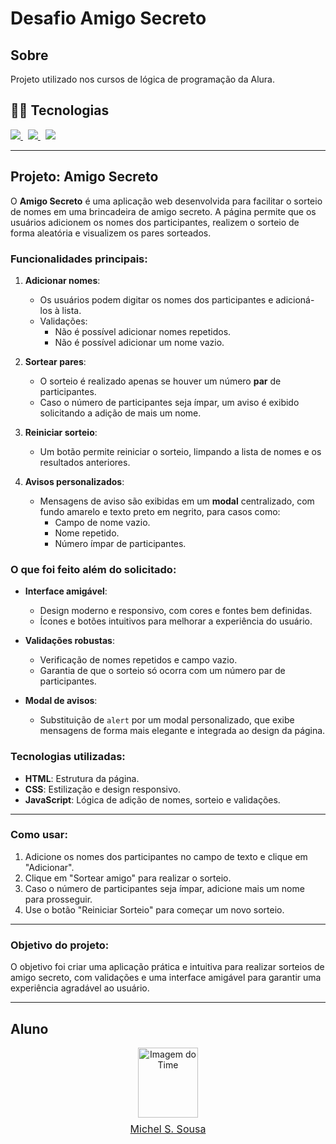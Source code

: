 # Desafio Amigo Secreto

## Sobre
Projeto utilizado nos cursos de lógica de programação da Alura.

## 🚀🚀 Tecnologias
<div>
  <a href="https://github.com/michelssousa5/Desafio-Amigo-Secreto/blob/main/index.html" target="_blank">
    <img src="https://img.shields.io/badge/HTML-239120?style=for-the-badge&logo=html5&logoColor=white">
  </a>&nbsp;
  <a href="https://github.com/michelssousa5/Desafio-Amigo-Secreto/blob/main/style.css" target="_blank">
    <img src="https://img.shields.io/badge/CSS-239120?&style=for-the-badge&logo=css3&logoColor=white">
  </a>&nbsp;
  <a href="https://github.com/michelssousa5/Desafio-Amigo-Secreto/blob/main/app.js" target="_blank">
    <img src="https://img.shields.io/badge/JavaScript-F7DF1E?style=for-the-badge&logo=javascript&logoColor=black">
  </a>
</div>

---

## Projeto: Amigo Secreto

O **Amigo Secreto** é uma aplicação web desenvolvida para facilitar o sorteio de nomes em uma brincadeira de amigo secreto. A página permite que os usuários adicionem os nomes dos participantes, realizem o sorteio de forma aleatória e visualizem os pares sorteados.

### Funcionalidades principais:

1. **Adicionar nomes**:
   - Os usuários podem digitar os nomes dos participantes e adicioná-los à lista.
   - Validações:
     - Não é possível adicionar nomes repetidos.
     - Não é possível adicionar um nome vazio.

2. **Sortear pares**:
   - O sorteio é realizado apenas se houver um número **par** de participantes.
   - Caso o número de participantes seja ímpar, um aviso é exibido solicitando a adição de mais um nome.

3. **Reiniciar sorteio**:
   - Um botão permite reiniciar o sorteio, limpando a lista de nomes e os resultados anteriores.

4. **Avisos personalizados**:
   - Mensagens de aviso são exibidas em um **modal** centralizado, com fundo amarelo e texto preto em negrito, para casos como:
     - Campo de nome vazio.
     - Nome repetido.
     - Número ímpar de participantes.

### O que foi feito além do solicitado:
- **Interface amigável**:
  - Design moderno e responsivo, com cores e fontes bem definidas.
  - Ícones e botões intuitivos para melhorar a experiência do usuário.

- **Validações robustas**:
  - Verificação de nomes repetidos e campo vazio.
  - Garantia de que o sorteio só ocorra com um número par de participantes.

- **Modal de avisos**:
  - Substituição de `alert` por um modal personalizado, que exibe mensagens de forma mais elegante e integrada ao design da página.

### Tecnologias utilizadas:
- **HTML**: Estrutura da página.
- **CSS**: Estilização e design responsivo.
- **JavaScript**: Lógica de adição de nomes, sorteio e validações.

---

### Como usar:
1. Adicione os nomes dos participantes no campo de texto e clique em "Adicionar".
2. Clique em "Sortear amigo" para realizar o sorteio.
3. Caso o número de participantes seja ímpar, adicione mais um nome para prosseguir.
4. Use o botão "Reiniciar Sorteio" para começar um novo sorteio.

---

### Objetivo do projeto:
O objetivo foi criar uma aplicação prática e intuitiva para realizar sorteios de amigo secreto, com validações e uma interface amigável para garantir uma experiência agradável ao usuário.

---

## Aluno

<div style="text-align: center;">
  <img src="https://avatars.githubusercontent.com/u/169199798?v=4" alt="Imagem do Time" style="width: 6rem; height: 7rem;">
  <p style="margin-top: 0.5rem; font-size: 1rem;">
    <a href="https://www.linkedin.com/in/michel-s-sousa/" target="_blank">Michel S. Sousa</a>
  </p>
</div>
